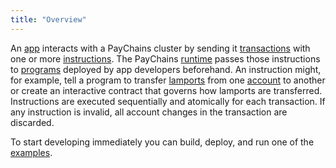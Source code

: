 ```yaml
---
title: "Overview"
---
```


An [app](terminology.md#app) interacts with a PayChains cluster by sending it
[transactions](transactions.md) with one or more
[instructions](transactions.md#instructions). The PayChains [runtime](runtime.md)
passes those instructions to [programs](terminology.md#program) deployed by app
developers beforehand. An instruction might, for example, tell a program to
transfer [lamports](terminology.md#lamport) from one [account](accounts.md) to
another or create an interactive contract that governs how lamports are
transferred. Instructions are executed sequentially and atomically for each
transaction. If any instruction is invalid, all account changes in the
transaction are discarded.

To start developing immediately you can build, deploy, and run one of the
[examples](developing/on-chain-programs/examples.md).
